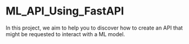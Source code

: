 # ML_API_Using_FastAPI
In this project, we aim to help you to discover how to create an API that might be requested to interact with a ML model.
